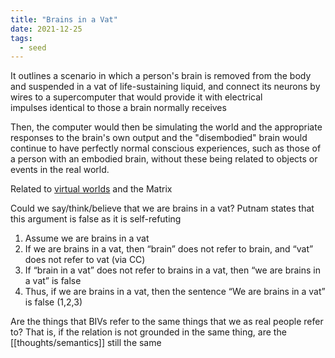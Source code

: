 ```yaml
---
title: "Brains in a Vat"
date: 2021-12-25
tags:
  - seed
---
```


It outlines a scenario in which a person's brain is removed from the body and suspended in a vat of life-sustaining liquid, and connect its neurons by wires to a supercomputer that would provide it with electrical impulses identical to those a brain normally receives

Then, the computer would then be simulating the world and the appropriate responses to the brain's own output and the "disembodied" brain would continue to have perfectly normal conscious experiences, such as those of a person with an embodied brain, without these being related to objects or events in the real world.

Related to [virtual worlds](thoughts/virtual%20worlds.md) and the Matrix

Could we say/think/believe that we are brains in a vat? Putnam states that this argument is false as it is self-refuting

1. Assume we are brains in a vat
2. If we are brains in a vat, then “brain” does not refer to brain, and “vat” does not refer to vat (via CC)
3. If “brain in a vat” does not refer to brains in a vat, then “we are brains in a vat” is false
4. Thus, if we are brains in a vat, then the sentence “We are brains in a vat” is false (1,2,3)

Are the things that BIVs refer to the same things that we as real people refer to? That is, if the relation is not grounded in the same thing, are the [[thoughts/semantics]] still the same
